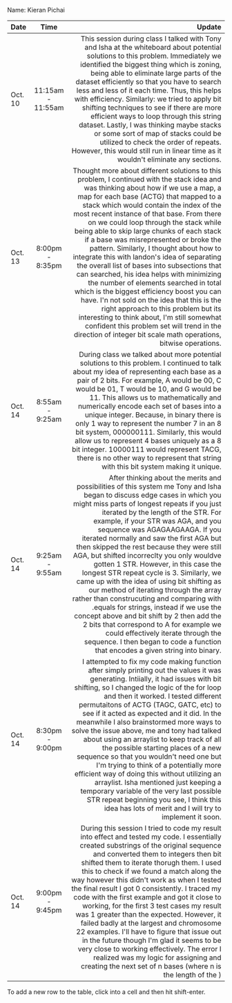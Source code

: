 Name: Kieran Pichai

| Date    |       Time        |                                                                                                                                                                                                                                                                                                                                                                                                                                                                                                                                                                                                                                                                                                                                                                                                                                                                                                                                          Update |
|:--------|:-----------------:|------------------------------------------------------------------------------------------------------------------------------------------------------------------------------------------------------------------------------------------------------------------------------------------------------------------------------------------------------------------------------------------------------------------------------------------------------------------------------------------------------------------------------------------------------------------------------------------------------------------------------------------------------------------------------------------------------------------------------------------------------------------------------------------------------------------------------------------------------------------------------------------------------------------------------------------------:|
| Oct. 10 | 11:15am - 11:55am |                                                                                                                                                                                                                                                             This session during class I talked with Tony and Isha at the whiteboard about potential solutions to this problem. Immediately we identified the biggest thing which is zoning, being able to eliminate large parts of the dataset efficiently so that you have to search less and less of it each time. Thus, this helps with efficiency. Similarly: we tried to apply bit shifting techniques to see if there are more efficient ways to loop through this string dataset. Lastly, I was thinking maybe stacks or some sort of map of stacks could be utilized to check the order of repeats. However, this would still run in linear time as it wouldn't eliminate any sections. |
| Oct. 13 |  8:00pm - 8:35pm  | Thought more about different solutions to this problem, I continued with the stack idea and was thinking about how if we use a map, a map for each base (ACTG) that mapped to a stack which would contain the index of the most recent instance of that base. From there on we could loop through the stack while being able to skip large chunks of each stack if a base was misrepresented or broke the pattern. Similarly, I thought about how to integrate this with landon's idea of separating the overall list of bases into subsections that can searched, his idea helps with minimizing the number of elements searched in total which is the biggest efficiency boost you can have. I'n not sold on the idea that this is the right approach to this problem but its interesting to think about, I'm still somewhat confident this problem set will trend in the direction of integer bit scale math operations, bitwise operations. |
| Oct. 14 |  8:55am - 9:25am  |                                                                                                                                                                                                                                                                                                     During class we talked about more potential solutions to this problem. I continued to talk about my idea of representing each base as a pair of 2 bits. For example, A would be 00, C would be 01, T would be 10, and G would be 11. This allows us to mathematically and numerically encode each set of bases into a unique integer. Because, in binary there is only 1 way to represent the number 7 in an 8 bit system, 000000111. Similarly, this would allow us to represent 4 bases uniquely as a 8 bit integer. 10000111 would represent TACG, there is no other way to represent that string with this bit system making it unique. |
| Oct. 14 |  9:25am - 9:55am  |                        After thinking about the merits and possibilities of this system me Tony and Isha began to discuss edge cases in which you might miss parts of longest repeats if you just iterated by the length of the STR. For example, if your STR was AGA, and you sequence was AGAGAAGAAGA. If you iterated normally and saw the first AGA but then skipped the rest because they were still AGA, but shifted incorreclty you only wouldve gotten 1 STR. However, in this case the longest STR repeat cycle is 3. Similarly, we came up with the idea of using bit shifting as our method of iterating through the array rather than construcuting and comparing with .equals for strings, instead if we use the concept above and bit shift by 2 then add the 2 bits that correspond to A for example we could effectively iterate through the sequence. I then began to code a function that encodes a given string into binary. |
| Oct. 14 |  8:30pm - 9:00pm  |                                                                                                           I attempted to fix my code making function after simply printing out the values it was generating. Intiially, it had issues with bit shifting, so I changed the logic of the for loop and then it worked. I tested different permutaitons of ACTG (TAGC, GATC, etc) to see if it acted as expected and it did. In the meanwhile I also brainstormed more ways to solve the issue above, me and tony had talked about using an arraylist to keep track of all the possible starting places of a new sequence so that you wouldn't need one but I'm trying to think of a potentially more efficient way of doing this without utilizing an arraylist. Isha mentioned just keeping a temporary variable of the very last possible STR repeat beginning you see, I think this idea has lots of merit and I will try to implement it soon. |
| Oct. 14 |  9:00pm - 9:45pm  |                                                                                                                            During this session I tried to code my result into effect and tested my code. I essentially created substrings of the original sequence and converted them to integers then bit shifted them to iterate thorugh them. I used this to check if we found a match along the way however this didn't work as when I tested the final result I got 0 consistently. I traced my code with the first example and got it close to working, for the first 3 test cases my result was 1 greater than the expected. However, it failed badly at the largest and chromosome 22 examples. I'll have to figure that issue out in the future though I'm glad it seems to be very close to working effectively. The error I realized was my logic for assigning and creating the next set of n bases (where n is the length of the ) |


To add a new row to the table, click into a cell and then hit shift-enter.